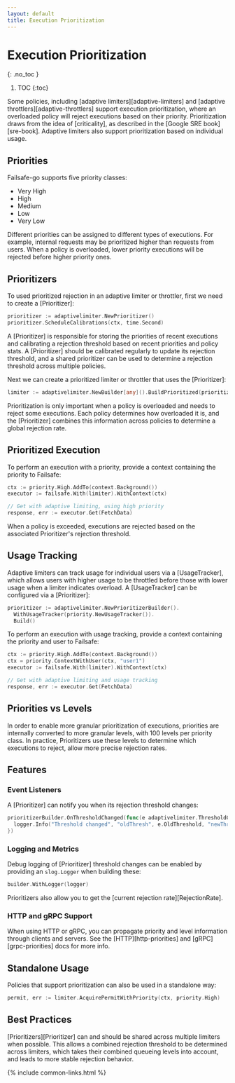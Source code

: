 ```yaml
---
layout: default
title: Execution Prioritization
---
```


# Execution Prioritization
{: .no_toc }

1. TOC
{:toc}

Some policies, including [adaptive limiters][adaptive-limiters] and [adaptive throttlers][adaptive-throttlers] support execution prioritization, where an overloaded policy will reject executions based on their priority. Prioritization draws from the idea of [criticality], as described in the [Google SRE book][sre-book]. Adaptive limiters also support prioritization based on individual usage.

## Priorities

Failsafe-go supports five priority classes:

- Very High
- High
- Medium
- Low
- Very Low

Different priorities can be assigned to different types of executions. For example, internal requests may be prioritized higher than requests from users. When a policy is overloaded, lower priority executions will be rejected before higher priority ones.

## Prioritizers

To used prioritized rejection in an adaptive limiter or throttler, first we need to create a [Prioritizer]:

```go
prioritizer := adaptivelimiter.NewPrioritizer()
prioritizer.ScheduleCalibrations(ctx, time.Second)
```

A [Prioritizer] is responsible for storing the priorities of recent executions and calibrating a rejection threshold based on recent priorities and policy stats. A [Prioritizer] should be calibrated regularly to update its rejection threshold, and a shared prioritizer can be used to determine a rejection threshold across multiple policies. 

Next we can create a prioritized limiter or throttler that uses the [Prioritizer]:

```go
limiter := adaptivelimiter.NewBuilder[any]().BuildPrioritized(prioritizer)
```

Prioritization is only important when a policy is overloaded and needs to reject some executions. Each policy determines how overloaded it is, and the [Prioritizer] combines this information across policies to determine a global rejection rate.

## Prioritized Execution

To perform an execution with a priority, provide a context containing the priority to Failsafe:

```go
ctx := priority.High.AddTo(context.Background())
executor := failsafe.With(limiter).WithContext(ctx)

// Get with adaptive limiting, using high priority
response, err := executor.Get(FetchData)
```

When a policy is exceeded, executions are rejected based on the associated Prioritizer's rejection threshold.

## Usage Tracking

Adaptive limiters can track usage for individual users via a [UsageTracker], which allows users with higher usage to be throttled before those with lower usage when a limiter indicates overload. A [UsageTracker] can be configured via a [Prioritizer]:

```go
prioritizer := adaptivelimiter.NewPrioritizerBuilder().
  WithUsageTracker(priority.NewUsageTracker()).
  Build()
```

To perform an execution with usage tracking, provide a context containing the priority and user to Failsafe:

```go
ctx := priority.High.AddTo(context.Background())
ctx = priority.ContextWithUser(ctx, "user1")
executor := failsafe.With(limiter).WithContext(ctx)

// Get with adaptive limiting and usage tracking
response, err := executor.Get(FetchData)
```

## Priorities vs Levels

In order to enable more granular prioritization of executions, priorities are internally converted to more granular levels, with 100 levels per priority class. In practice, Prioritizers use these levels to determine which executions to reject, allow more precise rejection rates.

## Features

### Event Listeners

A [Prioritizer] can notify you when its rejection threshold changes:

```go
prioritizerBuilder.OnThresholdChanged(func(e adaptivelimiter.ThresholdChangedEvent) {
  logger.Info("Threshold changed", "oldThresh", e.OldThreshold, "newThresh", e.NewThreshold)
})
```

### Logging and Metrics

Debug logging of [Prioritizer] threshold changes can be enabled by providing an `slog.Logger` when building these:

```go
builder.WithLogger(logger)
```

Prioritizers also allow you to get the [current rejection rate][RejectionRate].

### HTTP and gRPC Support

When using HTTP or gRPC, you can propagate priority and level information through clients and servers. See the [HTTP][http-priorities] and [gRPC][grpc-priorities] docs for more info.

## Standalone Usage

Policies that support prioritization can also be used in a standalone way:

```go
permit, err := limiter.AcquirePermitWithPriority(ctx, priority.High)
```

## Best Practices

[Prioritizers][Prioritizer] can and should be shared across multiple limiters when possible. This allows a combined rejection threshold to be determined across limiters, which takes their combined queueing levels into account, and leads to more stable rejection behavior.

{% include common-links.html %}
